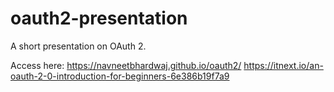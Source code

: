oauth2-presentation
===================

A short presentation on OAuth 2.

Access here: https://navneetbhardwaj.github.io/oauth2/
https://itnext.io/an-oauth-2-0-introduction-for-beginners-6e386b19f7a9